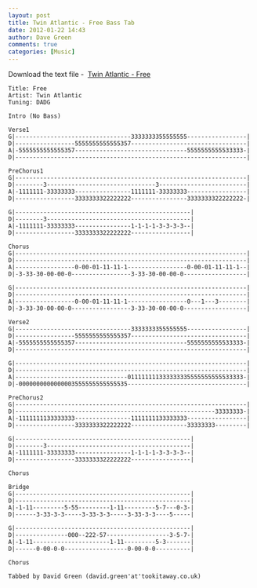 ```yaml
---
layout: post
title: Twin Atlantic - Free Bass Tab
date: 2012-01-22 14:43
author: Dave Green
comments: true
categories: [Music]
---
```

Download the text file -  [Twin Atlantic - Free](../assets/music/tabs/F.txt)

    Title: Free
    Artist: Twin Atlantic
    Tuning: DADG

    Intro (No Bass)

    Verse1
    G|---------------------------------3333333355555555-----------------|
    D|-----------------5555555555555357---------------------------------|
    A|-5555555555555357--------------------------------5555555555533333-|
    D|------------------------------------------------------------------|

    PreChorus1
    G|------------------------------------------------------------------|
    D|--------3-------------------------------3-------------------------|
    A|-1111111-33333333----------------1111111-33333333-----------------|
    D|-----------------3333333322222222----------------3333333322222222-|

    G|--------------------------------------------------|
    D|--------3-----------------------------------------|
    A|-1111111-33333333----------------1-1-1-1-3-3-3-3--|
    D|-----------------3333333322222222-----------------|

    Chorus
    G|------------------------------------------------------------------|
    D|------------------------------------------------------------------|
    A|-----------------0-00-01-11-11-1-----------------0-00-01-11-11-1--|
    D|-3-33-30-00-00-0-----------------3-33-30-00-00-0------------------|

    G|------------------------------------------------------------------|
    D|------------------------------------------------------------------|
    A|-----------------0-00-01-11-11-1-----------------0---1---3--------|
    D|-3-33-30-00-00-0-----------------3-33-30-00-00-0------------------|

    Verse2
    G|---------------------------------3333333355555555-----------------|
    D|-----------------5555555555555357---------------------------------|
    A|-5555555555555357--------------------------------5555555555533333-|
    D|------------------------------------------------------------------|

    G|------------------------------------------------------------------|
    D|------------------------------------------------------------------|
    A|--------------------------------011111111333333335555555555533333-|
    D|-0000000000000003555555555555535----------------------------------|

    PreChorus2
    G|------------------------------------------------------------------|
    D|---------------------------------------------------------33333333-|
    A|-1111111133333333----------------1111111133333333-----------------|
    D|-----------------3333333322222222----------------33333333---------|

    G|--------------------------------------------------|
    D|--------3-----------------------------------------|
    A|-1111111-33333333----------------1-1-1-1-3-3-3-3--|
    D|-----------------3333333322222222-----------------|

    Chorus

    Bridge
    G|--------------------------------------------------|
    D|--------------------------------------------------|
    A|-1-11---------5-55---------1-11---------5-7---0-3-|
    D|------3-33-3-3-----3-33-3-3-----3-33-3-3----5-----|

    G|--------------------------------------------------|
    D|---------------000--222-57------------------3-5-7-|
    A|-1-11----------------------1-11---------5-3-------|
    D|------0-00-0-0------------------0-00-0-0----------|

    Chorus

    Tabbed by David Green (david.green'at'tookitaway.co.uk)